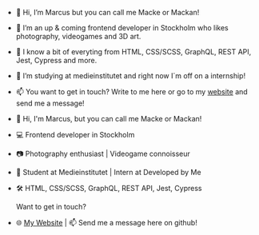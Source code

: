 - 👋 Hi, I’m Marcus but you can call me Macke or Mackan!
- 👀 I’m an up & coming frontend developer in Stockholm who likes photography, videogames and 3D art.
- 💪 I know a bit of everyting from HTML, CSS/SCSS, GraphQL, REST API, Jest, Cypress and more.
- 🌱 I’m studying at medieinstitutet and right now I´m off on a internship!
- 📫 You want to get in touch? Write to me here or go to my [website](https://marcusreineck.se/) and send me a message!

- 👋 Hi, I'm Marcus, but you can call me Macke or Mackan!
- 💻 Frontend developer in Stockholm
- 📷 Photography enthusiast | Videogame connoisseur
- 💼 Student at Medieinstitutet | Intern at Developed by Me
- 🛠️ HTML, CSS/SCSS, GraphQL, REST API, Jest, Cypress

  Want to get in touch?
- 🌐 [My Website](https://marcusreineck.se/) | 📫 Send me a message here on github!

<!---
MarcusRei/MarcusRei is a ✨ special ✨ repository because its `README.md` (this file) appears on your GitHub profile.
You can click the Preview link to take a look at your changes.
--->

